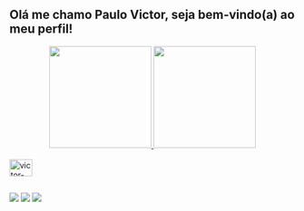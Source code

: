 ## Olá me chamo Paulo Victor, seja bem-vindo(a) ao meu perfil!
<div align="center">
  <a href="https://github.com/strvictor">
  <img height="180em" src="https://github-readme-stats.vercel.app/api?username=strvictor&show_icons=true&theme=dracula&include_all_commits=true&count_private=true"/>
  <img height="180em" src="https://github-readme-stats.vercel.app/api/top-langs/?username=strvictor&layout=compact&langs_count=7&theme=dracula"/>
</div>
<div style="display: inline_block"><br>
 
  <img align="center" alt="victor-Python" height="30" width="40" src="https://raw.githubusercontent.com/devicons/devicon/master/icons/python/python-original .svg">
  
</div>
  
  ##
 
<div>
 <a href="https://instagram.com/victorstrr" target="_blank"><img src="https://img.shields.io/badge/Instagram-E4405F?style=for-the-badge&logo=instagram&logoColor=white" target="_blank"></a>	
<a href = "mailto:vicctor1009@gmail.com"><img src="https://img.shields.io/badge/Gmail-D14836?style=for-the-badge&logo=gmail&logoColor=white" target="_blank"></a>
 <a href="https://www.linkedin.com/in/strvictor"><img src="https://img.shields.io/badge/LinkedIn-0077B5?style=for-the-badge&logo=linkedin&logoColor=white" target="_blank"></a>
 
</div>
